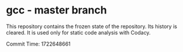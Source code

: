 # gcc - master branch

This repository contains the frozen state of the repository.
Its history is cleared. It is used only for static code
analysis with Codacy.

Commit Time: 1722648661